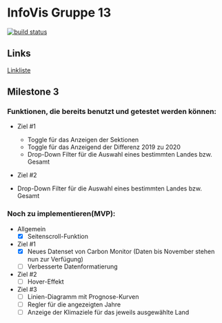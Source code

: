 # InfoVis Gruppe 13
[![build status](https://github.com/timcreatedit/infovis-gruppe-13/workflows/Build/badge.svg)](https://github.com/timcreatedit/infovis-gruppe-13/actions)
## Links

[Linkliste](./Links.md)

## Milestone 3

### Funktionen, die bereits benutzt und getestet werden können:
* Ziel #1
  - Toggle für das Anzeigen der Sektionen
  - Toggle für das Anzeigend der Differenz 2019 zu 2020
  - Drop-Down Filter für die Auswahl eines bestimmten Landes bzw. Gesamt

 * Ziel #2
  - Drop-Down Filter für die Auswahl eines bestimmten Landes bzw. Gesamt

### Noch zu implementieren(MVP):
* Allgemein
  - [x] Seitenscroll-Funktion

* Ziel #1
  - [x] Neues Datenset von Carbon Monitor (Daten bis November stehen nun zur Verfügung)
  - [ ] Verbesserte Datenformatierung

* Ziel #2
  - [ ] Hover-Effekt

* Ziel #3
  - [ ] Linien-Diagramm mit Prognose-Kurven
  - [ ] Regler für die angezeigten Jahre
  - [ ] Anzeige der Klimaziele für das jeweils ausgewählte Land
